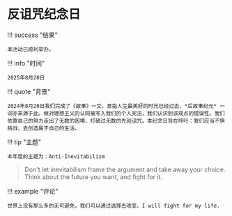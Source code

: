# 反诅咒纪念日

!!! success "结果"

	本活动已顺利举办。

!!! info "时间"

	2025年8月20日

!!! quote "背景"

	2024年8月20日我们完成了《故事》一文，意指人生最美好的时光已经过去，*后故事纪元* 一词亦来源于此。继对理想主义的认同被写入我们的个人宪法，我们认识到该观点的错误性。我们依靠自己的努力走出了无数的困境，打破过无数的先验诅咒。本纪念日旨在呼吁：我们应当不惧挑战，去创造属于自己的生活。

!!! tip "主题"

	本年度的主题为：Anti-Inevitabilism

> Don't let inevitabilism frame the argument and take away your choice. Think about the future you want, and fight for it.

!!! example "评论"

	世界上没有那么多的无可避免，我们可以通过选择去改变。I will fight for my life.
